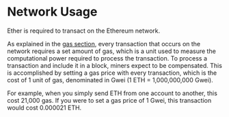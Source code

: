 # Network Usage

Ether is required to transact on the Ethereum network.

As explained in the [gas section](https://docs.ethhub.io/-LTo-PwFj1VwulVCZAFW/~/drafts/-LUpsUsOLWLhW7Fftje4/primary/using-ethereum/ethereum-network-basics/transactions/gas), every transaction that occurs on the network requires a set amount of gas, which is a unit used to measure the computational power required to process the transaction. To process a transaction and include it in a block, miners expect to be compensated. This is accomplished by setting a gas price with every transaction, which is the cost of 1 unit of gas, denominated in Gwei \(1 ETH = 1,000,000,000 Gwei\). 

For example, when you simply send ETH from one account to another, this cost 21,000 gas. If you were to set a gas price of 1 Gwei, this transaction would cost 0.000021 ETH.

